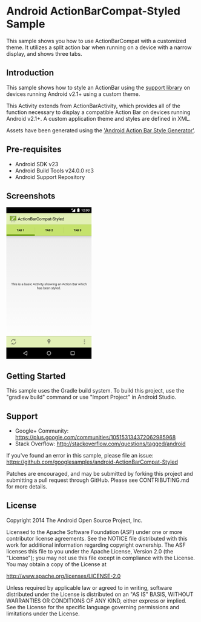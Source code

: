 
Android ActionBarCompat-Styled Sample
===================================

This sample shows you how to use ActionBarCompat with a customized theme. It utilizes a 
split action bar when running on a device with a narrow display, and shows three tabs.

Introduction
------------

This sample shows how to style an ActionBar using the [support library][1] on devices running 
Android v2.1+ using a custom theme.

This Activity extends from ActionBarActivity, which provides all of the function 
necessary to display a compatible Action Bar on devices running Android v2.1+.
A custom application theme and styles are defined in XML.

Assets have been generated using the ['Android Action Bar Style Generator'][2].

[1]: http://developer.android.com/tools/support-library/
[2]: http://jgilfelt.github.io/android-actionbarstylegenerator

Pre-requisites
--------------

- Android SDK v23
- Android Build Tools v24.0.0 rc3
- Android Support Repository

Screenshots
-------------

<img src="screenshots/1-activity.png" height="400" alt="Screenshot"/> 

Getting Started
---------------

This sample uses the Gradle build system. To build this project, use the
"gradlew build" command or use "Import Project" in Android Studio.

Support
-------

- Google+ Community: https://plus.google.com/communities/105153134372062985968
- Stack Overflow: http://stackoverflow.com/questions/tagged/android

If you've found an error in this sample, please file an issue:
https://github.com/googlesamples/android-ActionBarCompat-Styled

Patches are encouraged, and may be submitted by forking this project and
submitting a pull request through GitHub. Please see CONTRIBUTING.md for more details.

License
-------

Copyright 2014 The Android Open Source Project, Inc.

Licensed to the Apache Software Foundation (ASF) under one or more contributor
license agreements.  See the NOTICE file distributed with this work for
additional information regarding copyright ownership.  The ASF licenses this
file to you under the Apache License, Version 2.0 (the "License"); you may not
use this file except in compliance with the License.  You may obtain a copy of
the License at

http://www.apache.org/licenses/LICENSE-2.0

Unless required by applicable law or agreed to in writing, software
distributed under the License is distributed on an "AS IS" BASIS, WITHOUT
WARRANTIES OR CONDITIONS OF ANY KIND, either express or implied.  See the
License for the specific language governing permissions and limitations under
the License.
